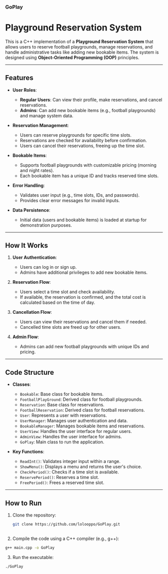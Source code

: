 ### GoPlay
# Playground Reservation System

This is a C++ implementation of a **Playground Reservation System** that allows users to reserve football playgrounds, manage reservations, and handle administrative tasks like adding new bookable items. The system is designed using **Object-Oriented Programming (OOP)** principles.

---

## Features

- **User Roles**:
  - **Regular Users**: Can view their profile, make reservations, and cancel reservations.
  - **Admins**: Can add new bookable items (e.g., football playgrounds) and manage system data.

- **Reservation Management**:
  - Users can reserve playgrounds for specific time slots.
  - Reservations are checked for availability before confirmation.
  - Users can cancel their reservations, freeing up the time slot.

- **Bookable Items**:
  - Supports football playgrounds with customizable pricing (morning and night rates).
  - Each bookable item has a unique ID and tracks reserved time slots.

- **Error Handling**:
  - Validates user input (e.g., time slots, IDs, and passwords).
  - Provides clear error messages for invalid inputs.

- **Data Persistence**:
  - Initial data (users and bookable items) is loaded at startup for demonstration purposes.

---

## How It Works

1. **User Authentication**:
   - Users can log in or sign up.
   - Admins have additional privileges to add new bookable items.

2. **Reservation Flow**:
   - Users select a time slot and check availability.
   - If available, the reservation is confirmed, and the total cost is calculated based on the time of day.

3. **Cancellation Flow**:
   - Users can view their reservations and cancel them if needed.
   - Cancelled time slots are freed up for other users.

4. **Admin Flow**:
   - Admins can add new football playgrounds with unique IDs and pricing.

---

## Code Structure

- **Classes**:
  - `Bookable`: Base class for bookable items.
  - `FootballPlayGround`: Derived class for football playgrounds.
  - `Reservation`: Base class for reservations.
  - `FootballReservation`: Derived class for football reservations.
  - `User`: Represents a user with reservations.
  - `UserManager`: Manages user authentication and data.
  - `BookableManager`: Manages bookable items and reservations.
  - `UserView`: Handles the user interface for regular users.
  - `AdminView`: Handles the user interface for admins.
  - `GoPlay`: Main class to run the application.

- **Key Functions**:
  - `ReadInt()`: Validates integer input within a range.
  - `ShowMenu()`: Displays a menu and returns the user's choice.
  - `CheckPeriod()`: Checks if a time slot is available.
  - `ReservePeriod()`: Reserves a time slot.
  - `FreePeriod()`: Frees a reserved time slot.

---

## How to Run

1. Clone the repository:
   ```bash
   git clone https://github.com/lolooppo/GoPlay.git
  
2. Compile the code using a C++ compiler (e.g., g++):
  ```bash
  g++ main.cpp -o GoPlay
  ``` 
3. Run the executable:
  ```bash
  ./GoPlay  
  ```
